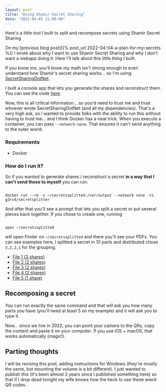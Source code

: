 ```yaml
---
layout: post
title: "Using Shamir Secret Sharing"
date: "2022-04-05 21:00:00"
---
```

Here's a little tool I built to split and recompose secrets using Shamir Secret Sharing

<!--more-->

On my [previous blog post]({% post_url 2022-04-04-a-plan-for-my-secrets %}) I wrote about why I want to use Shamir Secret Sharing and why I don't want a webapp doing it. Here I'll talk about this little thing I built.

If you know me, you'll know my math isn't strong enough to even understand how Shamir's secret sharing works... so I'm using [SecretSharingDotNet](https://www.nuget.org/packages/SecretSharingDotNet/).

I built a console app that lets you generate the shares and reconstruct them. You can see the code [here](https://github.com/g3rv4/SecretSplitter).

Now, this is all critical information... so you'd need to trust me and trust whoever wrote SecretSharingDotNet (and all my dependencies). That's a very high ask, so I wanted to provide folks with the ability to run this without having to trust me... and I think Docker has a neat trick. When you execute a container, you can pass `--network-none`. That ensures it can't send anything to the outer world.

### Requirements

* Docker

### How do I run it?

So if you wanted to generate shares / reconstruct a secret **in a way that I can't send those to myself** you can run:

```

docker run --rm -v ~/secretssplitted:/var/output --network none -ti g3rv4/secretsplitter

```

And after that you'll see a prompt that lets you split a secret or put several pieces back together. If you chose to create one, running

```

open ~/secretssplitted

```

will open Finder on `~/secretssplitted` and there you'll see your PDFs. You can see examples here, I splitted a secret in 10 parts and distributed chose `3,2,2,1` for the grouping.

* [File 1 (3 shares)](/public/secrets/group1.pdf)
* [File 2 (2 shares)](/public/secrets/group2.pdf)
* [File 3 (2 shares)](/public/secrets/group3.pdf)
* [File 4 (2 shares)](/public/secrets/group4.pdf)
* [File 5 (1 share)](/public/secrets/group5.pdf)

## Recomposing a secret

You can run exactly the same command and that will ask you how many parts you have (you'll need at least 5 on my example) and it will ask you to type it.

Now... since we live in 2022, you can point your camera to the QRs, copy the content and paste it on your computer. If you use iOS + macOS, that works automatically (magic!).

## Parting thoughts

I will be revising this post, adding instructions for Windows (they're mostly the same, but mounting the volume is a bit different). I just wanted to publish this (it's been almost 2 years since I published something here) so that if I drop dead tonight my wife knows how the heck to use these wierd QR codes.